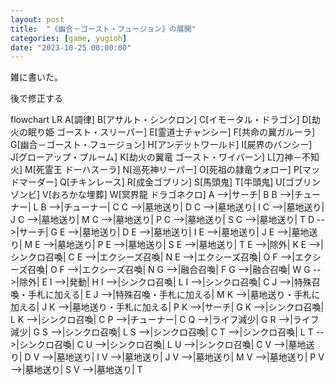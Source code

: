 ```yaml
---
layout: post
title:  "《幽合－ゴースト・フュージョン》の展開"
categories: [game, yugioh]
date: "2023-10-25 00:00:00"
---
```


雑に書いた。

後で修正する

<div class="mermaid">
flowchart LR
    A[調律]
    B[アサルト・シンクロン]
    C[イモータル・ドラゴン]
    D[劫火の眠り姫 ゴースト・スリーパー]
    E[霊道士チャンシー]
    F[共命の翼ガルーラ]
    G[幽合－ゴースト・フュージョン]
    H[アンデットワールド]
    I[屍界のバンシー]
    J[グローアップ・ブルーム]
    K[劫火の翼竜 ゴースト・ワイバーン]
    L[刀神－不知火]
    M[死霊王 ドーハスーラ]
    N[巡死神リーパー]
    O[死祖の隷竜ウォロー]
    P[マッドマーダー]
    Q[チキンレース]
    R[成金ゴブリン]
    S[馬頭鬼]
    T[牛頭鬼]
    U[ゴブリンゾンビ]
    V[おろかな埋葬]
    W[冥界龍 ドラゴネクロ]
    A -->|サーチ| B
    B -->|チューナー| L
    B -->|チューナー| C
    C -->|墓地送り| D
    C -->|墓地送り| I
    C -->|墓地送り| J
    C -->|墓地送り| M
    C -->|墓地送り| P
    C -->|墓地送り| S
    C -->|墓地送り| T
    D -->|サーチ| G
    E -->|墓地送り| D
    E -->|墓地送り| I
    E -->|墓地送り| J
    E -->|墓地送り| M
    E -->|墓地送り| P
    E -->|墓地送り| S
    E -->|墓地送り| T
    E -->|除外| K
    E -->|シンクロ召喚| C
    E -->|エクシーズ召喚| N
    E -->|エクシーズ召喚| O
    F -->|エクシーズ召喚| O
    F -->|エクシーズ召喚| N
    G -->|融合召喚| F
    G -->|融合召喚| W
    G -->|除外| E
    I -->|発動| H
    I -->|シンクロ召喚| L
    I -->|シンクロ召喚| C
    J -->|特殊召喚・手札に加える| E
    J -->|特殊召喚・手札に加える| M
    K -->|墓地送り・手札に加える| J
    K -->|墓地送り・手札に加える| P
    K -->|サーチ| G
    K -->|シンクロ召喚| L
    K -->|シンクロ召喚| C
    P -->|チューナー| C
    Q -->|ライフ減少| G
    R -->|ライフ減少| G
    S -->|シンクロ召喚| L
    S -->|シンクロ召喚| C
    T -->|シンクロ召喚| L
    T -->|シンクロ召喚| C
    U -->|シンクロ召喚| L
    U -->|シンクロ召喚| C
    V -->|墓地送り| D
    V -->|墓地送り| I
    V -->|墓地送り| J
    V -->|墓地送り| M
    V -->|墓地送り| P
    V -->|墓地送り| S
    V -->|墓地送り| T
</div>

<script src="https://cdn.jsdelivr.net/npm/mermaid@10.5.1/dist/mermaid.min.js"></script>
<script>
  mermaid.initialize({ startOnLoad: true });
</script>
